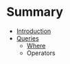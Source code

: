 # Summary

* [Introduction](README.md)
* [Queries](documentation/queries/queries.md)
   * [Where](documentation/queries/where.md)
   * Operators

